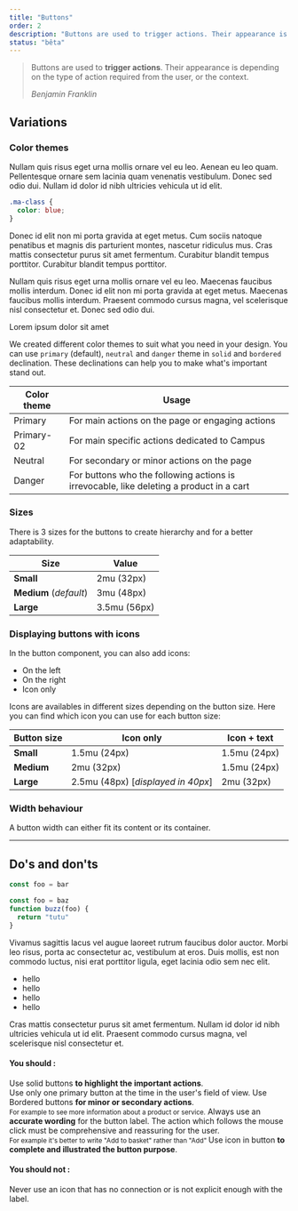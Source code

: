 ```yaml
---
title: "Buttons"
order: 2
description: "Buttons are used to trigger actions. Their appearance is depending on the type of action required from the user, or the context"
status: "bêta"
---
```


> Buttons are used to **trigger actions**. Their appearance is depending on the type of action required from the user, or the context.
>
> <cite>Benjamin Franklin</cite>

## Variations

### Color themes

<Highlight theme="info" title="this is an information">

Nullam quis risus eget urna mollis ornare vel eu leo. Aenean eu leo quam. Pellentesque ornare sem lacinia quam venenatis vestibulum. Donec sed odio dui. Nullam id dolor id nibh ultricies vehicula ut id elit.

```css
.ma-class {
  color: blue;
}
```

</Highlight>

<Highlight theme="warning" title="be extra carefull">

Donec id elit non mi porta gravida at eget metus. Cum sociis natoque penatibus et magnis dis parturient montes, nascetur ridiculus mus. Cras mattis consectetur purus sit amet fermentum. Curabitur blandit tempus porttitor. Curabitur blandit tempus porttitor.

Nullam quis risus eget urna mollis ornare vel eu leo. Maecenas faucibus mollis interdum. Donec id elit non mi porta gravida at eget metus. Maecenas faucibus mollis interdum. Praesent commodo cursus magna, vel scelerisque nisl consectetur et. Donec sed odio dui.

</Highlight>

<Highlight theme="tips" title="did you know ?">

Lorem ipsum dolor sit amet

</Highlight>

We created different color themes to suit what you need in your design.
You can use `primary` (default), `neutral` and `danger` theme in `solid` and `bordered` declination. These declinations can help you to make what's important stand out.

| Color theme | Usage                                                                                   |
| ----------- | --------------------------------------------------------------------------------------- |
| Primary     | For main actions on the page or engaging actions                                        |
| Primary-02  | For main specific actions dedicated to Campus                                           |
| Neutral     | For secondary or minor actions on the page                                              |
| Danger      | For buttons who the following actions is irrevocable, like deleting a product in a cart |

### Sizes

There is 3 sizes for the buttons to create hierarchy and for a better adaptability.

| Size                   | Value        |
| ---------------------- | ------------ |
| **Small**              | 2mu (32px)   |
| **Medium** (_default_) | 3mu (48px)   |
| **Large**              | 3.5mu (56px) |

### Displaying buttons with icons

In the button component, you can also add icons:

- On the left
- On the right
- Icon only

Icons are availables in different sizes depending on the button size. Here you can find which icon you can use for each button size:

| **Button size** | **Icon only**                      | **Icon + text** |
| --------------- | ---------------------------------- | --------------- |
| **Small**       | 1.5mu (24px)                       | 1.5mu (24px)    |
| **Medium**      | 2mu (32px)                         | 1.5mu (24px)    |
| **Large**       | 2.5mu (48px) [_displayed in 40px_] | 2mu (32px)      |

### Width behaviour

A button width can either fit its content or its container.

---

## Do's and don'ts

<DoDont>
  <DoDontBlock text="Always do that it's way better">

```js
const foo = bar
```

  </DoDontBlock>
  <DoDontBlock not text="Don't do that it's no good Jonnhy !">

```js
const foo = baz
function buzz(foo) {
  return "tutu"
}
```

  </DoDontBlock>
</DoDont>

<DoDont full="true">
  <DoDontBlock text="Always do that it's way better">

Vivamus sagittis lacus vel augue laoreet rutrum faucibus dolor auctor. Morbi leo risus, porta ac consectetur ac, vestibulum at eros. Duis mollis, est non commodo luctus, nisi erat porttitor ligula, eget lacinia odio sem nec elit.

  <ul>
    <li>hello</li>
    <li>hello</li>
    <li>hello</li>
    <li>hello</li>
  </ul>

  </DoDontBlock>
  <DoDontBlock not text="Don't do that it's no good Jonnhy !">

Cras mattis consectetur purus sit amet fermentum. Nullam id dolor id nibh ultricies vehicula ut id elit. Praesent commodo cursus magna, vel scelerisque nisl consectetur et.

  </DoDontBlock>
</DoDont>

#### You should :

<Do>
  Use solid buttons <b>to highlight the important actions</b>.<br />
</Do>
<Do>Use only one primary button at the time in the user's field of view.</Do>
<Do>
  Use Bordered buttons <b>for minor or secondary actions</b>.<br />
  <small>For example to see more information about a product or service.</small>
</Do>
<Do>
  Always use an <b>accurate wording</b> for the button label. The action which
  follows the mouse click must be comprehensive and reassuring for the user.
  <br />
  <small>
    For example it's better to write "Add to basket" rather than "Add"
  </small>
</Do>
<Do>
  Use icon in button <b>to complete and illustrated the button purpose</b>.
  <br />
</Do>

#### You should not :

<Do not>
  Never use an icon that has no connection or is not explicit enough with the
  label.
</Do>
